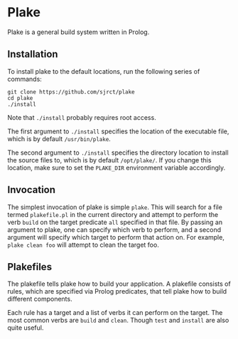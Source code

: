 # Plake
Plake is a general build system written in Prolog.

## Installation

To install plake to the default locations, run the following series of commands:

    git clone https://github.com/sjrct/plake
    cd plake
    ./install

Note that `./install` probably requires root access.

The first argument to `./install` specifies the location of the executable file,
which is by default `/usr/bin/plake`.

The second argument to `./install` specifies the directory location to install the
source files to, which is by default `/opt/plake/`. If you change this location,
make sure to set the `PLAKE_DIR` environment variable accordingly.

## Invocation

The simplest invocation of plake is simple `plake`. This will search for a file
termed `plakefile.pl` in the current directory and attempt to perform the
verb `build` on the target predicate `all` specified in that file. By passing
an argument to plake, one can specify which verb to perform, and a second
argument will specify which target to perform that action on. For example,
`plake clean foo` will attempt to clean the target foo.

## Plakefiles

The plakefile tells plake how to build your application. A plakefile consists
of rules, which are specified via Prolog predicates, that tell plake how to
build different components.

Each rule has a target and a list of verbs it can perform on the target. The
most common verbs are `build` and `clean`. Though `test` and `install` are
also quite useful.
